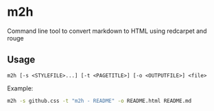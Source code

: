 # m2h
Command line tool to convert markdown to HTML using redcarpet and rouge

## Usage

```text
m2h [-s <STYLEFILE>...] [-t <PAGETITLE>] [-o <OUTPUTFILE>] <file>
```

Example:

```sh
m2h -s github.css -t "m2h - README" -o README.html README.md 
```
